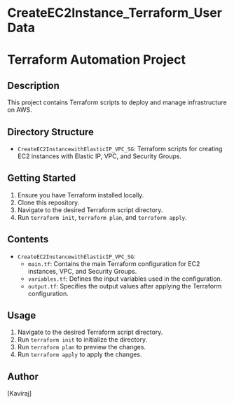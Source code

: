 # CreateEC2Instance_Terraform_UserData
# Terraform Automation Project

## Description
This project contains Terraform scripts to deploy and manage infrastructure on AWS.

## Directory Structure
- `CreateEC2InstancewithElasticIP_VPC_SG`: Terraform scripts for creating EC2 instances with Elastic IP, VPC, and Security Groups.

## Getting Started
1. Ensure you have Terraform installed locally.
2. Clone this repository.
3. Navigate to the desired Terraform script directory.
4. Run `terraform init`, `terraform plan`, and `terraform apply`.

## Contents
- `CreateEC2InstancewithElasticIP_VPC_SG`:
  - `main.tf`: Contains the main Terraform configuration for EC2 instances, VPC, and Security Groups.
  - `variables.tf`: Defines the input variables used in the configuration.
  - `output.tf`: Specifies the output values after applying the Terraform configuration.

## Usage
1. Navigate to the desired Terraform script directory.
2. Run `terraform init` to initialize the directory.
3. Run `terraform plan` to preview the changes.
4. Run `terraform apply` to apply the changes.

## Author
[Kaviraj]

